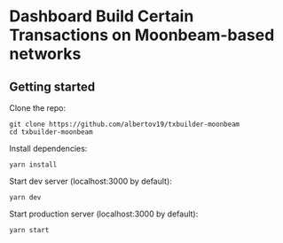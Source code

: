 # Dashboard Build Certain Transactions on Moonbeam-based networks

## Getting started

Clone the repo:

```
git clone https://github.com/albertov19/txbuilder-moonbeam
cd txbuilder-moonbeam
```

Install dependencies:

```
yarn install
```

Start dev server (localhost:3000 by default):

```
yarn dev
```

Start production server (localhost:3000 by default):

```
yarn start
```
